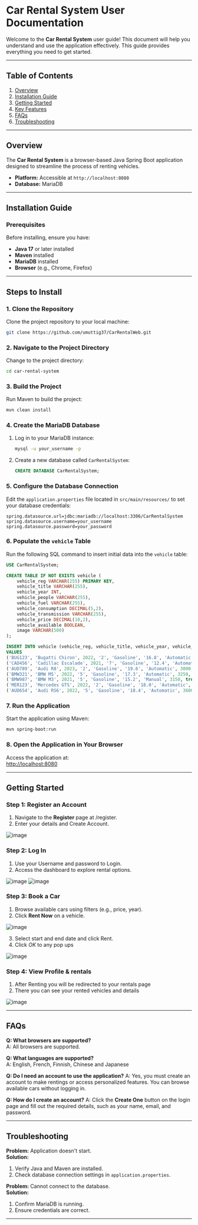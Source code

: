 # Car Rental System User Documentation

Welcome to the **Car Rental System** user guide! This document will help you understand and use the application effectively. This guide provides everything you need to get started.

---

## **Table of Contents**
1. [Overview](#overview)  
2. [Installation Guide](#installation-guide)  
3. [Getting Started](#getting-started)  
4. [Key Features](#key-features)  
5. [FAQs](#faqs)  
6. [Troubleshooting](#troubleshooting)   

---

## **Overview**  
The **Car Rental System** is a browser-based Java Spring Boot application designed to streamline the process of renting vehicles.  
- **Platform:** Accessible at `http://localhost:8080`  
- **Database:** MariaDB  

---

## **Installation Guide**  

### Prerequisites  
Before installing, ensure you have:  
- **Java 17** or later installed  
- **Maven** installed
- **MariaDB** installed   
- **Browser** (e.g., Chrome, Firefox)

---

## **Steps to Install**

### 1. Clone the Repository  
Clone the project repository to your local machine:  
```bash
git clone https://github.com/umuttig37/CarRentalWeb.git
```

### 2. Navigate to the Project Directory  
Change to the project directory:  
```bash
cd car-rental-system
```

### 3. Build the Project  
Run Maven to build the project:  
```bash
mvn clean install
```

### 4. Create the MariaDB Database  
1. Log in to your MariaDB instance:  
   ```bash
   mysql -u your_username -p
   ```
2. Create a new database called `CarRentalSystem`:  
   ```sql
   CREATE DATABASE CarRentalSystem;
   ```

### 5. Configure the Database Connection  
Edit the `application.properties` file located in `src/main/resources/` to set your database credentials:  
```properties
spring.datasource.url=jdbc:mariadb://localhost:3306/CarRentalSystem
spring.datasource.username=your_username
spring.datasource.password=your_password
```

### 6. Populate the `vehicle` Table  
Run the following SQL command to insert initial data into the `vehicle` table:  
```sql
USE CarRentalSystem;

CREATE TABLE IF NOT EXISTS vehicle (
    vehicle_reg VARCHAR(255) PRIMARY KEY,
    vehicle_title VARCHAR(255),
    vehicle_year INT,
    vehicle_people VARCHAR(255),
    vehicle_fuel VARCHAR(255),
    vehicle_consumption DECIMAL(5,2),
    vehicle_transmission VARCHAR(255),
    vehicle_price DECIMAL(10,2),
    vehicle_available BOOLEAN,
    image VARCHAR(500)
);

INSERT INTO vehicle (vehicle_reg, vehicle_title, vehicle_year, vehicle_people, vehicle_fuel, vehicle_consumption, vehicle_transmission, vehicle_price, vehicle_available, image)
VALUES
('BUG123', 'Bugatti Chiron', 2022, '2', 'Gasoline', '16.8', 'Automatic', 3500, true, 'https://raw.githubusercontent.com/umuttig37/carRentalimages/refs/heads/main/Bugatti-Chiron.jpg'),
('CAD456', 'Cadillac Escalade', 2021, '7', 'Gasoline', '12.4', 'Automatic', 2750, true, 'https://raw.githubusercontent.com/umuttig37/carRentalimages/refs/heads/main/Cadillac-Escalade.jpg'),
('AUD789', 'Audi R8', 2023, '2', 'Gasoline', '19.6', 'Automatic', 3000, true, 'https://raw.githubusercontent.com/umuttig37/carRentalimages/refs/heads/main/audi-r8.jpg'),
('BMW321', 'BMW M5', 2022, '5', 'Gasoline', '17.3', 'Automatic', 3250, true, 'https://raw.githubusercontent.com/umuttig37/carRentalimages/refs/heads/main/bmw-m5.jpg'),
('BMW987', 'BMW M3', 2021, '5', 'Gasoline', '15.2', 'Manual', 3150, true, 'https://raw.githubusercontent.com/umuttig37/carRentalimages/refs/heads/main/m3.jpg'),
('MER123', 'Mercedes GTS', 2022, '2', 'Gasoline', '18.0', 'Automatic', 2750, true, 'https://raw.githubusercontent.com/umuttig37/carRentalimages/refs/heads/main/mercedes-gts.jpg'),
('AUD654', 'Audi RS6', 2022, '5', 'Gasoline', '18.4', 'Automatic', 3600, true, 'https://raw.githubusercontent.com/umuttig37/carRentalimages/refs/heads/main/rs6.jpg');
```

### 7. Run the Application  
Start the application using Maven:  
```bash
mvn spring-boot:run
```

### 8. Open the Application in Your Browser  
Access the application at:  
[http://localhost:8080](http://localhost:8080)

--- 

## **Getting Started**  

### Step 1: Register an Account  
1. Navigate to the **Register** page at /register.  
2. Enter your details and Create Account.

![image](https://github.com/user-attachments/assets/c8aa07db-f1d6-4fe8-9ef7-1946d5214799)

### Step 2: Log In  
1. Use your Username and password to Login.  
2. Access the dashboard to explore rental options.

![image](https://github.com/user-attachments/assets/55e5aae0-9c0f-4891-9dcd-cf48a780ac6f)
![image](https://github.com/user-attachments/assets/fd475552-3538-41a6-91c6-2f21022a6022)

### Step 3: Book a Car  
1. Browse available cars using filters (e.g., price, year).  
2. Click **Rent Now** on a vehicle.

![image](https://github.com/user-attachments/assets/46c3adec-b1f6-41fb-b61a-150e0c9e2958)

3. Select start and end date and click Rent.
4. Click *OK* to any pop ups

![image](https://github.com/user-attachments/assets/134b5901-4a09-48d1-a9ee-e5230ddfab97)

### Step 4: View Profile & rentals
1. After Renting you will be redirected to your rentals page
2. There you can see your rented vehicles and details

![image](https://github.com/user-attachments/assets/4a58abda-b0af-4d55-ba00-2176de3eb1f5)

---

## **FAQs**  

**Q: What browsers are supported?**  
A: All browsers are supported.  

**Q: What languages are supported?**  
A: English, French, Finnish, Chinese and Japanese

**Q: Do I need an account to use the application?**
A: Yes, you must create an account to make rentings or access personalized features. You can browse available cars without logging in.

**Q: How do I create an account?**
A: Click the **Create One** button on the login page and fill out the required details, such as your name, email, and password.

---

## **Troubleshooting**  

**Problem:** Application doesn't start.  
**Solution:**  
1. Verify Java and Maven are installed.  
2. Check database connection settings in `application.properties`.  

**Problem:** Cannot connect to the database.  
**Solution:**  
1. Confirm MariaDB is running.  
2. Ensure credentials are correct.  

---
